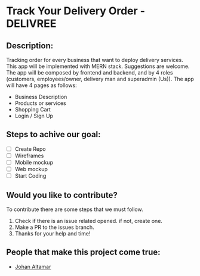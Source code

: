 # Track Your Delivery Order - DELIVREE 

## Description: 
Tracking order for every business that want to deploy delivery services. This app will be implemented with MERN stack. Suggestions are welcome. The app will be composed by frontend and backend, and by 4 roles (customers, employees/owner, delivery man and superadmin (Us)). The app will have 4 pages as follows: 
  - Business Description
  - Products or services
  - Shopping Cart
  - Login / Sign Up

## Steps to achive our goal:  
- [ ] Create Repo
- [ ] Wireframes
- [ ] Mobile mockup
- [ ] Web mockup
- [ ] Start Coding

## Would you like to contribute? 
To contribute there are some steps that we must follow. 
1. Check if there is an issue related opened. if not, create one. 
2. Make a PR to the issues branch. 
3. Thanks for your help and time! 

## People that make this project come true: 
  - [Johan Altamar](https://github.com/JohanAltamar/) 
